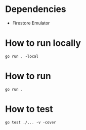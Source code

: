 # Dependencies
- Firestore Emulator

# How to run locally
```
go run . -local
```

# How to run
```
go run .
```

# How to test
```
go test ./... -v -cover
```
